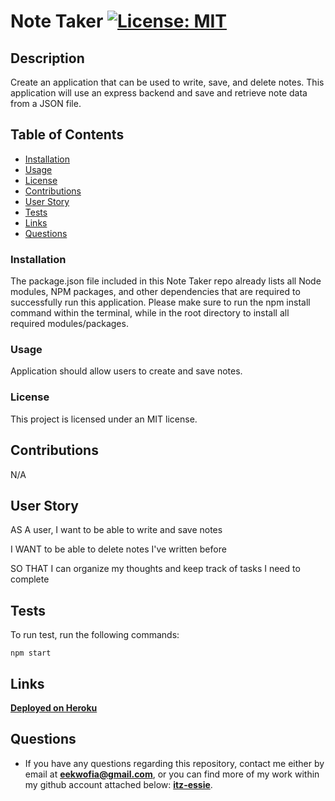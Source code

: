 # Note Taker [![License: MIT](https://img.shields.io/badge/License-MIT-yellow.svg)](https://opensource.org/licenses/MIT)

## Description

Create an application that can be used to write, save, and delete notes. This application will use an express backend and save and retrieve note data from a JSON file.

## Table of Contents

- [Installation](#installation)
- [Usage](#usage)
- [License](#license)
- [Contributions](#contributions)
- [User Story](#userstory)
- [Tests](#tests)
- [Links](#links)
- [Questions](#questions)

### Installation

The package.json file included in this Note Taker repo already lists all Node modules, NPM packages, and other dependencies that are required to successfully run this application. Please make sure to run the npm install command within the terminal, while in the root directory to install all required modules/packages.


### Usage

Application should allow users to create and save notes.

### License

This project is licensed under an MIT license.

## Contributions
N/A

## User Story
AS A user, I want to be able to write and save notes

I WANT to be able to delete notes I've written before

SO THAT I can organize my thoughts and keep track of tasks I need to complete

## Tests

To run test, run the following commands:

```
npm start
```
## Links
**[Deployed on Heroku](https://powerful-dawn-41313.herokuapp.com/)**


## Questions

- If you have any questions regarding this repository, contact me either by email at **eekwofia@gmail.com**, or you can find more of my work within my github account attached below: 
**[itz-essie](https://github.com/itz-essie)**.
